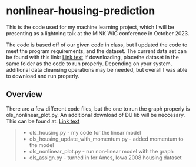 # nonlinear-housing-prediction
This is the code used for my machine learning project, which I will be presenting as a lightning talk at the MINK WIC
conference in October 2023.

The code is based off of our given code in class, but I updated the code to meet the program requirements, and the dataset.
The current data set can be found with this link:
[Link text](https://www.kaggle.com/c/zillow-prize-1)
If downloading, placethe dataset in the same folder as the code to run properly. Depending on your system, additional
data cleansing operations may be needed, but overall I was able to download and run properly.

## Overview
There are a few different code files, but the one to run the graph properly is ols_nonlinear_plot.py.
An additional download of DU lib will be neccesary. This can be found at: [Link text](https://github.com/sj-simmons/DUlib/blob/master/README.md#top)
>  - ols_housing.py - my code for the linear model
>  - ols_housing_update_with_momentum.py - added momentum to the model
>  - ols_nonlinear_plot.py - run non-linear model with the graph
>  - ols_assign.py - turned in for Ames, Iowa 2008 housing dataset
  
